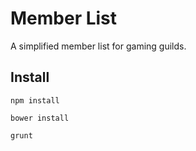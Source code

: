 # Member List
A simplified member list for gaming guilds.

## Install
`npm install`

`bower install`

`grunt`
